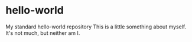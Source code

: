 # hello-world
My standard hello-world repository
This is a little something about myself.  It's not much, but neither am I.
